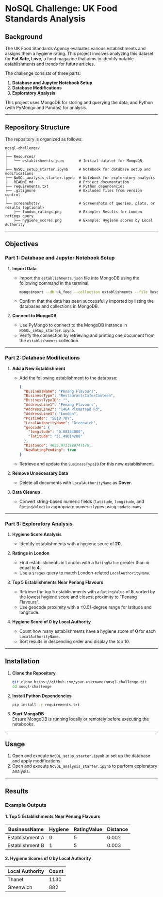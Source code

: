 # NoSQL Challenge: UK Food Standards Analysis  

## Background  

The UK Food Standards Agency evaluates various establishments and assigns them a hygiene rating. This project involves analyzing this dataset for **Eat Safe, Love**, a food magazine that aims to identify notable establishments and trends for future articles.  

The challenge consists of three parts:  

1. **Database and Jupyter Notebook Setup**  
2. **Database Modifications**  
3. **Exploratory Analysis**  

This project uses MongoDB for storing and querying the data, and Python (with PyMongo and Pandas) for analysis.  

---

## Repository Structure  

The repository is organized as follows:  

```  
nosql-challenge/  
│  
├── Resources/  
│   └── establishments.json       # Initial dataset for MongoDB  
│  
├── NoSQL_setup_starter.ipynb     # Notebook for database setup and modifications  
├── NoSQL_analysis_starter.ipynb  # Notebook for exploratory analysis  
├── README.md                     # Project documentation  
├── requirements.txt              # Python dependencies  
├── .gitignore                    # Excluded files from version control  
│  
└── screenshots/                  # Screenshots of queries, plots, or results (optional)  
    ├── london_ratings.png        # Example: Results for London ratings query  
    ├── hygiene_scores.png        # Example: Hygiene scores by Local Authority  
```  

---

## Objectives  

### Part 1: Database and Jupyter Notebook Setup  

1. **Import Data**  
   - Import the `establishments.json` file into MongoDB using the following command in the terminal:  
     ```bash  
     mongoimport --db uk_food --collection establishments --file Resources/establishments.json --jsonArray  
     ```  
   - Confirm that the data has been successfully imported by listing the databases and collections in MongoDB.  

2. **Connect to MongoDB**  
   - Use PyMongo to connect to the MongoDB instance in `NoSQL_setup_starter.ipynb`.  
   - Verify the connection by retrieving and printing one document from the `establishments` collection.  

---

### Part 2: Database Modifications  

1. **Add a New Establishment**  
   - Add the following establishment to the database:  
     ```json  
     {  
       "BusinessName": "Penang Flavours",  
       "BusinessType": "Restaurant/Cafe/Canteen",  
       "BusinessTypeID": "",  
       "AddressLine1": "Penang Flavours",  
       "AddressLine2": "146A Plumstead Rd",  
       "AddressLine3": "London",  
       "PostCode": "SE18 7DY",  
       "LocalAuthorityName": "Greenwich",  
       "geocode": {  
         "longitude": "0.08384000",  
         "latitude": "51.49014200"  
       },  
       "Distance": 4623.9723280747176,  
       "NewRatingPending": true  
     }  
     ```  
   - Retrieve and update the `BusinessTypeID` for this new establishment.  

2. **Remove Unnecessary Data**  
   - Delete all documents with `LocalAuthorityName` as **Dover**.  

3. **Data Cleanup**  
   - Convert string-based numeric fields (`latitude`, `longitude`, and `RatingValue`) to appropriate numeric types using `update_many`.  

---

### Part 3: Exploratory Analysis  

1. **Hygiene Score Analysis**  
   - Identify establishments with a hygiene score of **20**.  

2. **Ratings in London**  
   - Find establishments in London with a `RatingValue` greater than or equal to **4**.  
   - Use a `$regex` query to match London-related `LocalAuthorityName`.  

3. **Top 5 Establishments Near Penang Flavours**  
   - Retrieve the top 5 establishments with a `RatingValue` of **5**, sorted by the lowest hygiene score and closest proximity to "Penang Flavours".  
   - Use geocode proximity with a ±0.01-degree range for latitude and longitude.  

4. **Hygiene Score of 0 by Local Authority**  
   - Count how many establishments have a hygiene score of **0** for each `LocalAuthorityName`.  
   - Sort results in descending order and display the top 10.  

---

## Installation  

1. **Clone the Repository**  
   ```bash  
   git clone https://github.com/your-username/nosql-challenge.git  
   cd nosql-challenge  
   ```  

2. **Install Python Dependencies**  
   ```bash  
   pip install -r requirements.txt  
   ```  

3. **Start MongoDB**  
   Ensure MongoDB is running locally or remotely before executing the notebooks.  

---

## Usage  

1. Open and execute `NoSQL_setup_starter.ipynb` to set up the database and apply modifications.  
2. Open and execute `NoSQL_analysis_starter.ipynb` to perform exploratory analysis.  

---

## Results  

### Example Outputs  

#### 1. Top 5 Establishments Near Penang Flavours  
| BusinessName     | Hygiene | RatingValue | Distance |  
|------------------|---------|-------------|----------|  
| Establishment A  | 0       | 5           | 0.002    |  
| Establishment B  | 1       | 5           | 0.003    |  

#### 2. Hygiene Scores of 0 by Local Authority  
| Local Authority   | Count |  
|-------------------|-------|  
| Thanet            | 1130  |  
| Greenwich         | 882   |  

